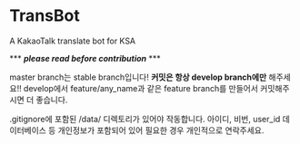 # TransBot
A KakaoTalk translate bot for KSA

*** ***please read before contribution*** ***

master branch는 stable branch입니다! **커밋은 항상 develop branch에만** 해주세요!! 
develop에서 feature/any_name과 같은 feature branch를 만들어서 커밋해주시면 더 좋습니다.

.gitignore에 포함된 /data/ 디렉토리가 있어야 작동합니다. 아이디, 비번, user_id 데이터베이스 등 개인정보가 포함되어 있어 필요한 경우 개인적으로 연락주세요.
